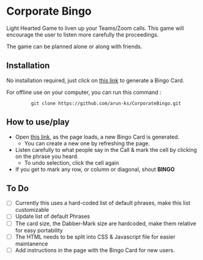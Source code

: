 # Corporate Bingo
Light Hearted Game to liven up your Teams/Zoom calls.
This game will encourage the user to listen more carefully the proceedings.

The game can be planned alone or along with friends.

## Installation
No installation required, just click on [this link](https://arun-ks.github.io/CorporateBingo/) to generate a Bingo Card.

For offline use on your computer, you can run this command :
```
         git clone https://github.com/arun-ks/CorporateBingo.git
```
## How to use/play
+ Open [this link](https://arun-ks.github.io/CorporateBingo/), as the page loads, a new Bingo Card is generated. 
    + You can create a new one by refreshing the page.
+ Listen carefully to what people say in the Call & mark the cell by clicking on the phrase you heard. 
    + To undo selection, click the cell again
+ If you get to mark any row, or column or diagonal, shout **BINGO**


## To Do
- [ ] Currently this uses a hard-coded list of default phrases, make this list customizable
- [ ] Update list of default Phrases
- [ ] The card size, the Dabber-Mark size are hardcoded, make them relative for easy portability
- [ ] The HTML needs to be split into CSS & Javascript file for easier maintanence
- [ ] Add instructions in the page with the Bingo Card for new users.
